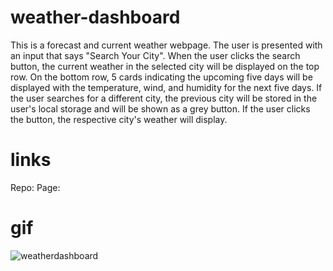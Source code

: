 # weather-dashboard
This is a forecast and current weather webpage. The user is presented with an input that says "Search Your City". When the user clicks the search button, the current weather in the selected city will be displayed on the top row. On the bottom row, 5 cards indicating the upcoming five days will be displayed with the temperature, wind, and humidity for the next five days. If the user searches for a different city, the previous city will be stored in the user's local storage and will be shown as a grey button. If the user clicks the button, the respective city's weather will display.

# links
Repo: 
Page: 

# gif
![weatherdashboard](https://user-images.githubusercontent.com/95255407/152657709-a6c88d9a-0a72-4460-92ba-7887bd9306e1.gif)


